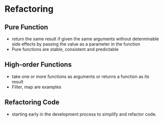 # Refactoring

## Pure Function
- return the same result if given the same arguments without determinable side effects by passing the value as a parameter in the function
- Pure functions are stable, consistent and predictable

## High-order Functions
- take one or more functions as arguments or returns a function as its result
- Filter, map are examples 

## Refactoring Code
- starting early in the development process to simplify and refactor code.

